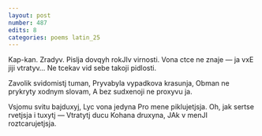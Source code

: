 ```yaml
---
layout: post
number: 487
edits: 8
categories: poems latin_25
---
```


Kap-kan. 
Zradyv.
Pislja dovqyh rokJIv virnosti.
Vona ctce ne znaje — ja vxE jiji vtratyv…
Ne tcekav vid sebe takoji pidlosti.

Zavolik svidomistj tuman,
Pryvabyla vypadkova krasunja,
Obman ne prykryty xodnym slovam,
A bez sudxenoji ne proxyvu ja.

Vsjomu svitu bajduxyj,
Lyc vona jedyna 
Pro mene piklujetjsja.
Oh, jak sertse rvetjsja i tuxytj —
Vtratytj ducu
Kohana druxyna,
JAk v menJI roztcarujetjsja.
